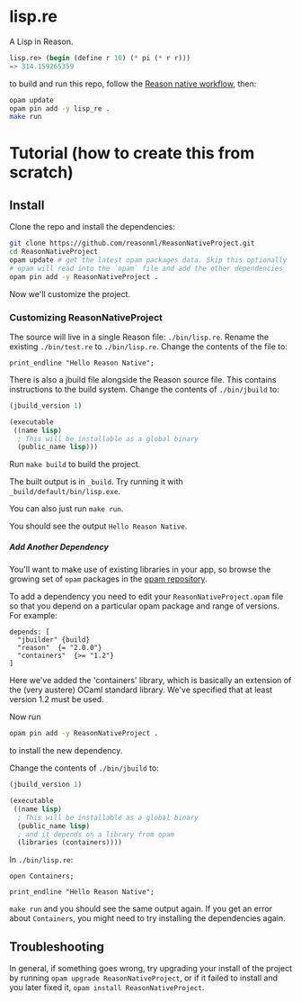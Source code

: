 # lisp.re

A Lisp in Reason.

```scheme
lisp.re> (begin (define r 10) (* pi (* r r)))
=> 314.159265359
```

to build and run this repo, follow the [Reason native workflow](http://facebook.github.io/reason/nativeWorkflow.html), then:

```bash
opam update
opam pin add -y lisp_re .
make run
```

# Tutorial (how to create this from scratch)

## Install

Clone the repo and install the dependencies:

```sh
git clone https://github.com/reasonml/ReasonNativeProject.git
cd ReasonNativeProject
opam update # get the latest opam packages data. Skip this optionally
# opam will read into the `opam` file and add the other dependencies
opam pin add -y ReasonNativeProject .
```

Now we'll customize the project.

### Customizing ReasonNativeProject

The source will live in a single Reason file: `./bin/lisp.re`. Rename the existing `./bin/test.re` to `./bin/lisp.re`. Change the contents of the file to:

```reason
print_endline "Hello Reason Native";
```

There is also a jbuild file alongside the Reason source file. This contains instructions to the build system. Change the contents of `./bin/jbuild` to:

```lisp
(jbuild_version 1)

(executable
 ((name lisp)
  ; This will be installable as a global binary
  (public_name lisp)))
```

Run `make build` to build the project.

The built output is in `_build`. Try running it with `_build/default/bin/lisp.exe`.

You can also just run `make run`.

You should see the output `Hello Reason Native`.

##### Add Another Dependency

You'll want to make use of existing libraries in your app, so browse the growing set of `opam` packages in the [opam repository](http://opam.ocaml.org/packages/).

To add a dependency you need to edit your `ReasonNativeProject.opam` file so that you depend on a particular opam package and range of versions. For example:

```
depends: [
  "jbuilder" {build}
  "reason"  {= "2.0.0"}
  "containers"  {>= "1.2"}
]
```
Here we've added the 'containers' library, which is basically an extension of the (very austere) OCaml standard library. We've specified that at least version 1.2 must be used.

Now run

```bash
opam pin add -y ReasonNativeProject .
```

to install the new dependency.


Change the contents of `./bin/jbuild` to:

```lisp
(jbuild_version 1)

(executable
 ((name lisp)
  ; This will be installable as a global binary
  (public_name lisp)
  ; and it depends on a library from opam
  (libraries (containers))))
```

In `./bin/lisp.re`:

```reason
open Containers;

print_endline "Hello Reason Native";
```

`make run` and you should see the same output again. If you get an error about `Containers`, you might need to try installing the dependencies again.

## Troubleshooting

In general, if something goes wrong, try upgrading your install of the project
by running `opam upgrade ReasonNativeProject`, or if it failed to install and you
later fixed it, `opam install ReasonNativeProject`.

